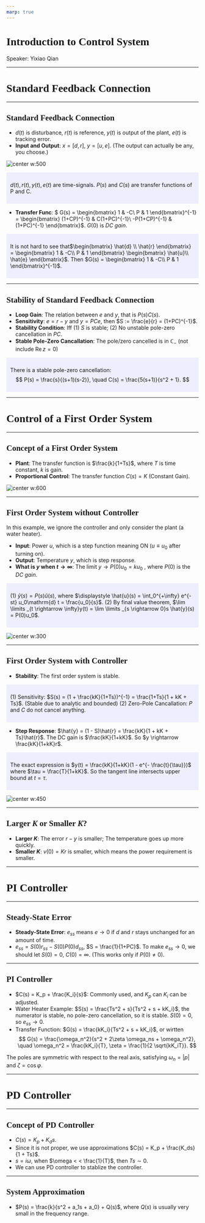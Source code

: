 ```yaml
---
marp: true
---
```

<style>
  section {
    font-family: 'LXGW Bright';
  }

  h1, h2, h3 {
    font-family: 'LXGW Bright';
  }
</style>
<style>
img[alt~="center"] {
  display: block;
  margin: 0 auto;
}
</style>
<style>
.note {
  background-color: #eef;
  padding: 10px;
  margin: 10px 0;
  text-align: left;
}
.trick {
  background-color: #fee;
  padding: 10px;
  margin: 10px 0;
  text-align: left;
}
</style>

# Introduction to Control System

Speaker: Yixiao Qian

---

# Standard Feedback Connection

---

## Standard Feedback Connection

- $d(t)$ is disturbance, $r(t)$ is reference, $y(t)$ is output of the plant, $e(t)$ is tracking error.
- **Input and Output**: $x = [d, r]$, $y = [u,e]$. (The output can actually be any, you choose.)

![center w:500](assets/image.png)

<div class=note>

$d(t),r(t),y(t),e(t)$ are time-signals. $P(s)$ and $C(s)$ are transfer functions of P and C. 

</div>

- **Transfer Func**: $
G(s) =
\begin{bmatrix}
  1 & -C\\
  P & 1
\end{bmatrix}^{-1}
 =
 \begin{bmatrix}
   (1+CP)^{-1} & C(1+PC)^{-1}\\
   -P(1+CP)^{-1} & (1+PC)^{-1}
 \end{bmatrix}$. $G(0)$ is *DC gain*.

<div class=note>

It is not hard to see that$\begin{bmatrix}
  \hat{d} \\ \hat{r}
\end{bmatrix} =
\begin{bmatrix}
  1 & -C\\
  P & 1
\end{bmatrix}
\begin{bmatrix}
  \hat{u}\\ \hat{e}
\end{bmatrix}$. Then $G(s) = \begin{bmatrix}
  1 & -C\\
  P & 1
\end{bmatrix}^{-1}$.

</div>


---

## Stability of Standard Feedback Connection

- **Loop Gain**: The relation between $e$ and $y$, that is $P(s)C(s)$.
- **Sensitivity**: $e=r-y$ and $y=PCe$, then $S := \frac{e}{r} = (1+PC)^{-1}$.
- **Stability Condition**: Iff (1) $S$ is stable; (2) No unstable pole-zero cancellation in $PC$.
- **Stable Pole-Zero Cancallation**: The pole/zero cancelled is in $\mathbb{C}_-$ (not include $\operatorname{Re}z = 0$)

<div class=note>

There is a stable pole-zero cancellation:
$$ P(s) = \frac{s}{(s+1)(s-2)}, \quad C(s) = \frac{5(s+1)}{s^2 + 1}.  $$

</div>

---

# Control of a First Order System

---

## Concept of a First Order System

- **Plant**: The transfer function is $\frac{k}{1+Ts}$, where $T$ is time constant, $k$ is gain.
- **Proportional Control**: The transfer function $C(s) = K$ (Constant Gain).

![center w:600](assets/image-3.png)

---

## First Order System without Controller

In this example, we ignore the controller and only consider the plant (a water heater).
- **Input**: Power $u$, which is a step function meaning ON ($u \equiv u_0$ after turning on).
- **Output**: Temperature $y$, which is step response.
- **What is $y$ when $t \rightarrow \infty$**: The limit $y \rightarrow P(0)u_0 = ku_0$ , where $P(0)$ is the *DC gain*.

<div class=note>

(1) $\hat{y}(s) = P(s) \hat{u}(s)$, where $\displaystyle \hat{u}(s) = \int_0^{+\infty} e^{-st} u_0\mathrm{d} t = \frac{u_0}{s}$.
(2) By final value theorem, $\lim \limits _{t \rightarrow \infty}y(t) = \lim \limits _{s \rightarrow 0}s \hat{y}(s) = P(0)u_0$.

</div>

![center w:300](assets/image-6.png)


---

## First Order System with Controller

- **Stability**: The first order system is stable.

<div class=note>

(1) Sensitivity: $S(s) = (1 + \frac{kK}{1+Ts})^{-1} = \frac{1+Ts}{1 + kK + Ts}$. (Stable due to analytic and bounded)
(2) Zero-Pole Cancallation: $P$ and $C$ do not cancel anything.

</div>

- **Step Response**: $\hat{y} = (1 - S)\hat{r} = \frac{kK}{1 + kK + Ts}\hat{r}$. The DC gain is $\frac{kK}{1+kK}$. So $y \rightarrow \frac{kK}{1+kK}r$.

<div class=note>

The exact expression is $y(t) = \frac{kK}{1+kK}(1 - e^{- \frac{t}{\tau}})$ where $\tau = \frac{T}{1+kK}$. So the tangent line intersects upper bound at $t = \tau$.

</div>


![center w:450](assets/image-4.png)

---

## Larger $K$ or Smaller $K$?

- **Larger $K$**: The error $r - y$ is smaller; The temperature goes up more quickly.
- **Smaller $K$**: $v(0) = Kr$ is smaller, which means the power requirement is smaller.

---

# PI Controller

---

## Steady-State Error

- **Steady-State Error**: $e_{ss}$ means $e \rightarrow 0$ if $d$ and $r$ stays unchanged for an amount of time.
- $e_{ss} = S(0) r_{ss} - S(0)P(0)d_{ss}$, $S = \frac{1}{1+PC}$. To make $e_{ss} \rightarrow 0$, we should let $S(0) = 0$, $C(0) = \infty$. (This works only if $P(0) \neq 0$).

---

## PI Controller

- $C(s) = K_p + \frac{K_i}{s}$: Commonly used, and $K_p$ can $K_i$ can be adjusted.
- Water Heater Example: $S(s) = \frac{Ts^2 + s}{Ts^2 + s + kK_i}$, the numerator is stable, no pole-zero cancellation, so it is stable. $S(0) = 0$, so $e_{ss} \rightarrow 0$.
- Transfer Function: $G(s) = \frac{kK_i}{Ts^2 + s + kK_i}$, or wirtten
$$ G(s) = \frac{\omega_n^2}{s^2 + 2\zeta \omega_ns + \omega_n^2}, \quad \omega_n^2 = \frac{kK_i}{T}, \zeta = \frac{1}{2 \sqrt{kK_iT}}. $$

The poles are symmetric with respect to the real axis, satisfying $\omega_n = |p|$ and $\zeta = \cos \varphi$.


---

# PD Controller

---

## Concept of PD Controller

- $C(s) = K_p + K_ds$.
- Since it is not proper, we use approximations $C(s) = K_p + \frac{K_ds}{1 + Ts}$.
- $s = i\omega$, when $\omega < < \frac{1}{T}$, then $Ts \sim 0$.
- We can use PD controller to stablize the controller.

---

## System Approximation

- $P(s) = \frac{k}{s^2 + a_1s + a_0} + Q(s)$, where $Q(s)$ is usually very small in the frequency range.






